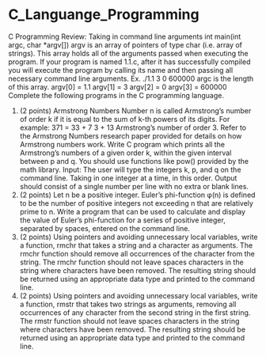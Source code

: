 # C_Languange_Programming

C Programming Review: Taking in command line arguments
int main(int argc, char *argv[])
argv is an array of pointers of type char (i.e. array of strings). This array holds all of the
arguments passed when executing the program. If your program is named 1.1.c, after it has
successfully compiled you will execute the program by calling its name and then passing all
necessary command line arguments. Ex. ./1.1 3 0 600000
argc is the length of this array.
argv[0] = 1.1
argv[1] = 3
argv[2] = 0
argv[3] = 600000
Complete the following programs in the C programming language.
1. (2 points) Armstrong Numbers
Number n is called Armstrong’s number of order k if it is equal to the sum of k-th powers of its
digits.
For example: 371 = 33 + 7 3 + 13 Armstrong’s number of order 3. Refer to the Armstrong
Numbers research paper provided for details on how Armstrong numbers work.
Write C program which prints all the Armstrong’s numbers of a given order k, within the given
interval between p and q. You should use functions like pow() provided by the math library.
Input: The user will type the integers k, p, and q on the command line. Taking in one integer at
a time, in this order.
Output should consist of a single number per line with no extra or blank lines.
2. (2 points) Let n be a positive integer. Euler’s phi-function φ(n) is defined to be the number of
positive integers not exceeding n that are relatively prime to n.
Write a program that can be used to calculate and display the value of Euler’s phi-function for a
series of positive integer, separated by spaces, entered on the command line.
3. (2 points) Using pointers and avoiding unnecessary local variables, write a function, rmchr
that takes a string and a character as arguments. The rmchr function should remove all
occurrences of the character from the string. The rmchr function should not leave spaces
characters in the string where characters have been removed. The resulting string should be
returned using an appropriate data type and printed to the command line.
4. (2 points) Using pointers and avoiding unnecessary local variables, write a function, rmstr
that takes two strings as arguments, removing all occurrences of any character from the second
string in the first string. The rmstr function should not leave spaces characters in the string
where characters have been removed. The resulting string should be returned using an
appropriate data type and printed to the command line.
